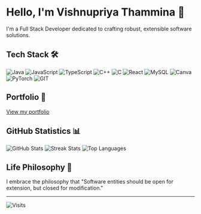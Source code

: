 # Hello, I'm Vishnupriya Thammina 👋

I'm a Full Stack Developer dedicated to crafting robust, extensible software solutions.

## Tech Stack 🛠️

![Java](https://img.shields.io/badge/java-%23ED8B00.svg?style=for-the-badge&logo=openjdk&logoColor=white)
![JavaScript](https://img.shields.io/badge/javascript-%23323330.svg?style=for-the-badge&logo=javascript&logoColor=%23F7DF1E)
![TypeScript](https://img.shields.io/badge/typescript-%23007ACC.svg?style=for-the-badge&logo=typescript&logoColor=white)
![C++](https://img.shields.io/badge/c++-%2300599C.svg?style=for-the-badge&logo=c%2B%2B&logoColor=white)
![C](https://img.shields.io/badge/c-%2300599C.svg?style=for-the-badge&logo=c&logoColor=white)
![React](https://img.shields.io/badge/react-%2320232a.svg?style=for-the-badge&logo=react&logoColor=%2361DAFB)
![MySQL](https://img.shields.io/badge/mysql-%2300000f.svg?style=for-the-badge&logo=mysql&logoColor=white)
![Canva](https://img.shields.io/badge/Canva-%2300C4CC.svg?style=for-the-badge&logo=Canva&logoColor=white)
![PyTorch](https://img.shields.io/badge/PyTorch-%23EE4C2C.svg?style=for-the-badge&logo=PyTorch&logoColor=white)
![GIT](https://img.shields.io/badge/Git-fc6d26?style=for-the-badge&logo=git&logoColor=white)

## Portfolio 🚀

[View my portfolio](https://vishnupriyathamminaportfolio.netlify.app/)

## GitHub Statistics 📊

![GitHub Stats](https://github-readme-stats.vercel.app/api?username=VishnupriyaThammina&theme=dark&hide_border=true&include_all_commits=false&count_private=false)
![Streak Stats](https://github-readme-streak-stats.herokuapp.com/?user=VishnupriyaThammina&theme=dark&hide_border=true)
![Top Languages](https://github-readme-stats.vercel.app/api/top-langs/?username=VishnupriyaThammina&theme=dark&hide_border=true&include_all_commits=false&count_private=false&layout=compact)

## Life Philosophy 🌟

I embrace the philosophy that "Software entities should be open for extension, but closed for modification."

---

![Visits](https://komarev.com/ghpvc/?username=VishnupriyaThammina&color=blueviolet)

<!-- Proudly created with GPRM (https://gprm.itsvg.in) -->
